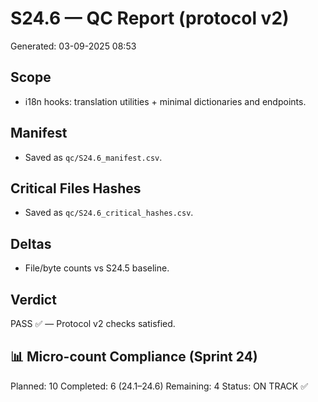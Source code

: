 # S24.6 — QC Report (protocol v2)
Generated: 03-09-2025 08:53

## Scope
- i18n hooks: translation utilities + minimal dictionaries and endpoints.

## Manifest
- Saved as `qc/S24.6_manifest.csv`.

## Critical Files Hashes
- Saved as `qc/S24.6_critical_hashes.csv`.

## Deltas
- File/byte counts vs S24.5 baseline.

## Verdict
PASS ✅ — Protocol v2 checks satisfied.

## 📊 Micro-count Compliance (Sprint 24)
Planned: 10
Completed: 6 (24.1–24.6)
Remaining: 4
Status: ON TRACK ✅
